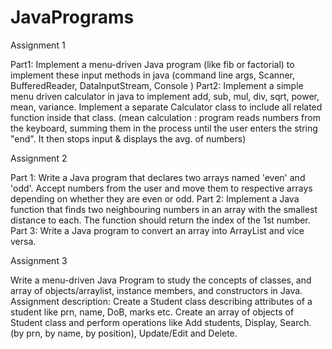 # JavaPrograms

Assignment 1

Part1: Implement a menu-driven Java program (like fib or factorial) to implement these input methods
in java (command line args, Scanner, BufferedReader, DataInputStream, Console )
Part2: Implement a simple menu driven calculator in java to implement add, sub, mul, div, sqrt, power,
mean, variance. Implement a separate Calculator class to include all related function inside that class.
(mean calculation : program reads numbers from the keyboard, summing them in the process until the
user enters the string "end". It then stops input & displays the avg. of numbers)

Assignment 2

Part 1: Write a Java program that declares two arrays named 'even' and 'odd'. Accept numbers from the
user and move them to respective arrays depending on whether they are even or odd.
Part 2: Implement a Java function that finds two neighbouring numbers in an array with the smallest
distance to each. The function should return the index of the 1st number.
Part 3: Write a Java program to convert an array into ArrayList and vice versa.

Assignment 3

Write a menu-driven Java Program to study the concepts of classes, and array
of objects/arraylist, instance members, and constructors in Java.
Assignment description: Create a Student class describing attributes of a
student like prn, name, DoB, marks etc. Create an array of objects of
Student class and perform operations like Add students, Display, Search.
(by prn, by name, by position), Update/Edit and Delete.
